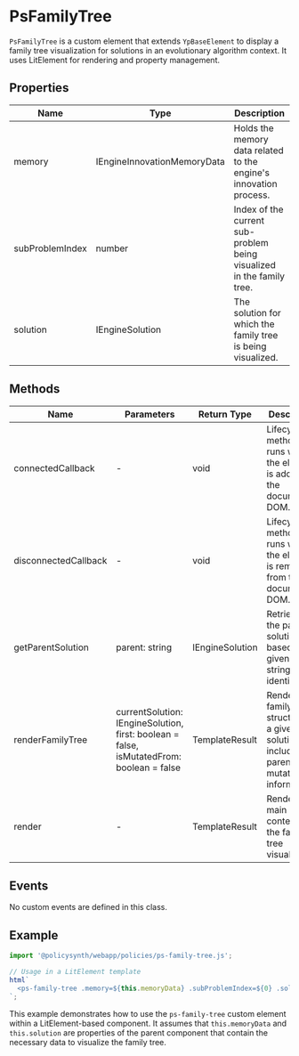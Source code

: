 # PsFamilyTree

`PsFamilyTree` is a custom element that extends `YpBaseElement` to display a family tree visualization for solutions in an evolutionary algorithm context. It uses LitElement for rendering and property management.

## Properties

| Name             | Type                             | Description                                                                 |
|------------------|----------------------------------|-----------------------------------------------------------------------------|
| memory           | IEngineInnovationMemoryData      | Holds the memory data related to the engine's innovation process.           |
| subProblemIndex  | number                           | Index of the current sub-problem being visualized in the family tree.       |
| solution         | IEngineSolution                  | The solution for which the family tree is being visualized.                 |

## Methods

| Name               | Parameters                  | Return Type       | Description                                                                                   |
|--------------------|-----------------------------|-------------------|-----------------------------------------------------------------------------------------------|
| connectedCallback  | -                           | void              | Lifecycle method that runs when the element is added to the document's DOM.                   |
| disconnectedCallback | -                         | void              | Lifecycle method that runs when the element is removed from the document's DOM.               |
| getParentSolution  | parent: string              | IEngineSolution   | Retrieves the parent solution based on a given parent string identifier.                      |
| renderFamilyTree   | currentSolution: IEngineSolution, first: boolean = false, isMutatedFrom: boolean = false | TemplateResult | Renders the family tree structure for a given solution, including its parents and mutation information. |
| render             | -                           | TemplateResult    | Renders the main content of the family tree visualization.                                     |

## Events

No custom events are defined in this class.

## Example

```typescript
import '@policysynth/webapp/policies/ps-family-tree.js';

// Usage in a LitElement template
html`
  <ps-family-tree .memory=${this.memoryData} .subProblemIndex=${0} .solution=${this.solution}></ps-family-tree>
`;
```

This example demonstrates how to use the `ps-family-tree` custom element within a LitElement-based component. It assumes that `this.memoryData` and `this.solution` are properties of the parent component that contain the necessary data to visualize the family tree.